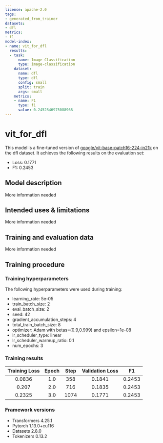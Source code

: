 ```yaml
---
license: apache-2.0
tags:
- generated_from_trainer
datasets:
- dfl
metrics:
- f1
model-index:
- name: vit_for_dfl
  results:
  - task:
      name: Image Classification
      type: image-classification
    dataset:
      name: dfl
      type: dfl
      config: small
      split: train
      args: small
    metrics:
    - name: F1
      type: f1
      value: 0.2452846975088968
---
```


<!-- This model card has been generated automatically according to the information the Trainer had access to. You
should probably proofread and complete it, then remove this comment. -->

# vit_for_dfl

This model is a fine-tuned version of [google/vit-base-patch16-224-in21k](https://huggingface.co/google/vit-base-patch16-224-in21k) on the dfl dataset.
It achieves the following results on the evaluation set:
- Loss: 0.1771
- F1: 0.2453

## Model description

More information needed

## Intended uses & limitations

More information needed

## Training and evaluation data

More information needed

## Training procedure

### Training hyperparameters

The following hyperparameters were used during training:
- learning_rate: 5e-05
- train_batch_size: 2
- eval_batch_size: 2
- seed: 42
- gradient_accumulation_steps: 4
- total_train_batch_size: 8
- optimizer: Adam with betas=(0.9,0.999) and epsilon=1e-08
- lr_scheduler_type: linear
- lr_scheduler_warmup_ratio: 0.1
- num_epochs: 3

### Training results

| Training Loss | Epoch | Step | Validation Loss | F1     |
|:-------------:|:-----:|:----:|:---------------:|:------:|
| 0.0836        | 1.0   | 358  | 0.1841          | 0.2453 |
| 0.207         | 2.0   | 716  | 0.1835          | 0.2453 |
| 0.2325        | 3.0   | 1074 | 0.1771          | 0.2453 |


### Framework versions

- Transformers 4.25.1
- Pytorch 1.13.0+cu116
- Datasets 2.8.0
- Tokenizers 0.13.2
